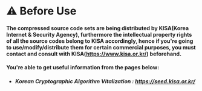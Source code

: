 
# :warning: Before Use

#### The compressed source code sets are being distributed by KISA(Korea Internet & Security Agency), furthermore the intellectual property rights of all the source codes belong to KISA accordingly, hence if you're going to use/modify/distribute them for certain  commercial purposes, you must contact and consult with KISA(https://www.kisa.or.kr/) beforehand.

#### You're able to get useful information from the pages below:
  - ##### *Korean Cryptographic Algorithm Vitalization : https://seed.kisa.or.kr/*
